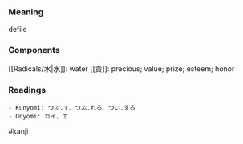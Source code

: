 ### Meaning

defile

### Components

[[Radicals/水|水]]: water [[貴]]: precious; value; prize; esteem; honor

### Readings

```
- Kunyomi: つぶ.す、つぶ.れる、つい.える
- Onyomi: カイ、エ
```

#kanji